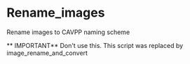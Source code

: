 # Rename_images
Rename images to CAVPP naming scheme

** IMPORTANT** Don't use this. This script was replaced by image_rename_and_convert
